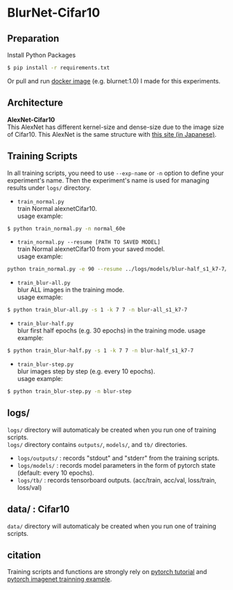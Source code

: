 # BlurNet-Cifar10

## Preparation
Install Python Packages  
```bash
$ pip install -r requirements.txt
```
Or pull and run [docker image][4] (e.g. blurnet:1.0) I made for this experiments.  

## Architecture
**AlexNet-Cifar10**  
This AlexNet has different kernel-size and dense-size due to the image size of Cifar10. This AlexNet is the same structure with [this site (in Japanese)][1].


## Training Scripts
In all training scripts, you need to use `--exp-name` or `-n` option to define your experiment's name. Then the experiment's name is used for managing results under `logs/` directory.   

- `train_normal.py`   
train Normal alexnetCifar10.  
usage example:  
```bash
$ python train_normal.py -n normal_60e
```

- `train_normal.py --resume [PATH TO SAVED MODEL]`   
train Normal alexnetCifar10 from your saved model.  
usage example:  
```bash
python train_normal.py -e 90 --resume ../logs/models/blur-half_s1_k7-7/model_060.pth.tar -n blur-half_s1_k7-7_from60e
```

- `train_blur-all.py`  
blur ALL images in the training mode.  
usage exmaple:  
```bash
$ python train_blur-all.py -s 1 -k 7 7 -n blur-all_s1_k7-7
```

- `train_blur-half.py`  
blur first half epochs (e.g. 30 epochs) in the training mode.
usage example:  
```bash
$ python train_blur-half.py -s 1 -k 7 7 -n blur-half_s1_k7-7
```

- `train_blur-step.py`  
blur images step by step (e.g. every 10 epochs).  
usage example:  
```bash
$ python train_blur-step.py -n blur-step
```


## logs/

`logs/` directory will automaticaly be created when you run one of training scripts.  
`logs/` directory contains `outputs/`, `models/`, and `tb/` directories.  

- `logs/outputs/` : records "stdout" and "stderr" from the training scripts.
- `logs/models/` : records model parameters in the form of pytorch state (default: every 10 epochs). 
- `logs/tb/` : records tensorboard outputs. (acc/train, acc/val, loss/train, loss/val)

## data/ : Cifar10
`data/` directory will automaticaly be created when you run one of training scripts.  


## citation
Training scripts and functions are strongly rely on [pytorch tutorial][2] and [pytorch imagenet trainning example][3].

[1]:http://cedro3.com/ai/pytorch-alexnet/
[2]:https://github.com/pytorch/tutorials/blob/master/beginner_source/blitz/cifar10_tutorial.py
[3]:https://github.com/pytorch/examples/blob/master/imagenet/main.py
[4]:https://hub.docker.com/r/sousquared/blurnet